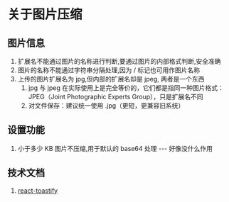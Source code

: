 # 关于图片压缩

## 图片信息
1. 扩展名不能通过图片的名称进行判断,要通过图片的内部格式判断,安全准确
2. 图片的名称不能通过字符串分隔处理,因为 / 标记也可用作图片名称
3. 上传的图片扩展名为 jpg,但内部的扩展名却是 jpeg, 两者是一个东西
   1. jpg 与 jpeg 在实际使用上是完全等价的，它们都是指同一种图片格式：JPEG（Joint Photographic Experts Group），只是扩展名不同
   2. 对文件保存：建议统一使用 .jpg（更短，更兼容旧系统）




## 设置功能
1. 小于多少 KB 图片不压缩,用于默认的 base64 处理 --- 好像没什么作用



## 技术文档
1. [react-toastify](https://fkhadra.github.io/react-toastify/icons)